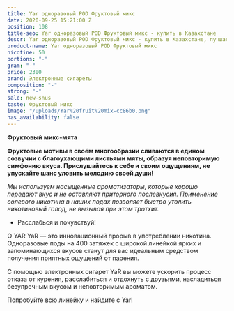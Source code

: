 ```yaml
---
title: Yar одноразовый POD Фруктовый микс
date: 2020-09-25 15:21:00 Z
position: 108
title-seo: Yar одноразовый POD Фруктовый микс - купить в Казахстане
descr: Yar одноразовый POD Фруктовый микс - купить в Казахстане, лучшая цена.
product-name: Yar одноразовый POD Фруктовый микс
nicotine: 50
portions: "-"
gram: "-"
price: 2300
brand: Электронные сигареты
composition: "-"
strong: "-"
sale: new-snus
taste: Фруктовый микс
image: "/uploads/Yar%20fruit%20mix-cc86b0.png"
has_availability: false
---
```


**Фруктовый микс-мята**

**Фруктовые мотивы в своём многообразии сливаются в едином созвучии с благоухающими листьями мяты, образуя неповторимую симфонию вкуса. Прислушайтесь к себе и своим ощущениям, не упускайте шанс уловить мелодию своей души!**

*Мы используем насыщенные ароматизаторы, которые хорошо передают вкус и не оставляют приторного послевкусия. Применение солевого никотина в наших подах позволяет быстро утолить никотиновый голод, не вызывая при этом тротхит.*


* Расслабься и почувствуй!


О YAR YaR — это инновационный прорыв в употреблении никотина. Одноразовые поды на 400 затяжек с широкой линейкой ярких и запоминающихся вкусов станут для вас идеальным средством получения приятных ощущений от парения.

С помощью электронных сигарет YaR вы можете ускорить процесс отказа от курения, расслабиться и отдохнуть с друзьями, насладиться безупречным вкусом и неповторимым ароматом.

Попробуйте всю линейку и найдите с Yar!
